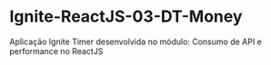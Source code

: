 # Ignite-ReactJS-03-DT-Money
Aplicação Ignite Timer desenvolvida no módulo: Consumo de API e performance no ReactJS
